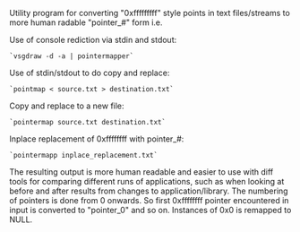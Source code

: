 Utility program for converting "0xfffffffff" style points in text files/streams to more human radable "pointer_#" form i.e.

Use of console rediction via stdin and stdout:

    `vsgdraw -d -a | pointermapper`

Use of stdin/stdout to do copy and replace:

    `pointmap < source.txt > destination.txt`

Copy and replace to a new file:

    `pointermap source.txt destination.txt`

Inplace replacement of 0xffffffff with pointer_#:

    `pointermapp inplace_replacement.txt`

The resulting output is more human readable and easier to use with diff tools for comparing different runs of applications, such as when looking at before and after results from changes to application/library.  The numbering of pointers is done from 0 onwards.  So first 0xffffffff pointer encountered in input is converted to "pointer_0" and so on.  Instances of 0x0 is remapped to NULL.
